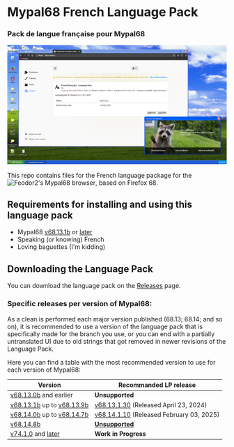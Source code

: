 # Mypal68 French Language Pack
### Pack de langue française pour Mypal68
![Preview](.GitHub/Preview.png)

This repo contains files for the French language package for the ![Feodor2's Mypal68 browser](https://github.com/Feodor2/Mypal68), based on Firefox 68.

## Requirements for installing and using this language pack
- Mypal68 [v68.13.1b](https://github.com/Feodor2/Mypal68/releases/tag/68.13.1b) or [later](https://github.com/Feodor2/Mypal68/releases/latest)
- Speaking (or knowing) French
- Loving baguettes (I'm kidding)

## Downloading the Language Pack
You can download the language pack on the [Releases](../../releases) page.

### Specific releases per version of Mypal68:
As a clean is performed each major version published (68.13; 68.14; and so on), it is recommended to use a version of the language pack that is specifically made for the branch you use, or you can end with a partially untranslated UI due to old strings that got removed in newer revisions of the Language Pack.

Here you can find a table with the most recommended version to use for each version of Mypal68:

| Version                                                                                                                                                 | Recommanded LP release                                                               |
|---------------------------------------------------------------------------------------------------------------------------------------------------------|--------------------------------------------------------------------------------------|
| [v68.13.0b](https://github.com/Feodor2/Mypal68/releases/tag/68.13b) and earlier                                                                         | **Unsupported**                                                                      |
| [v68.13.1b](https://github.com/Feodor2/Mypal68/releases/tag/68.13.1b) up to [v68.13.9b](https://codeberg.org/Theodor2/Mypal68/releases/tag/68.13.9b)    | [v68.13.1.30](../../releases/tag/v68.13.1.30) (Released April 23, 2024)              |
| [v68.14.0b](https://github.com/Feodor2/Mypal68/releases/tag/68.14.0b) up to [v68.14.7b](https://github.com/Feodor2/Mypal68/releases/tag/68.14.7b)       | [v68.14.1.10](../../releases/tag/v68.14.1.10) (Released February 03, 2025)           |
| [v68.14.8b](https://github.com/Feodor2/Mypal68/releases/tag/68.14.8b)                                                                                   | [**Unsupported**](../../issues/1#issuecomment-3054721438)                            |
| [v74.1.0](https://github.com/Feodor2/Mypal68/releases/tag/74.1.0) and [later](https://github.com/Feodor2/Mypal68/releases)                              | **Work in Progress**                                                                 |
